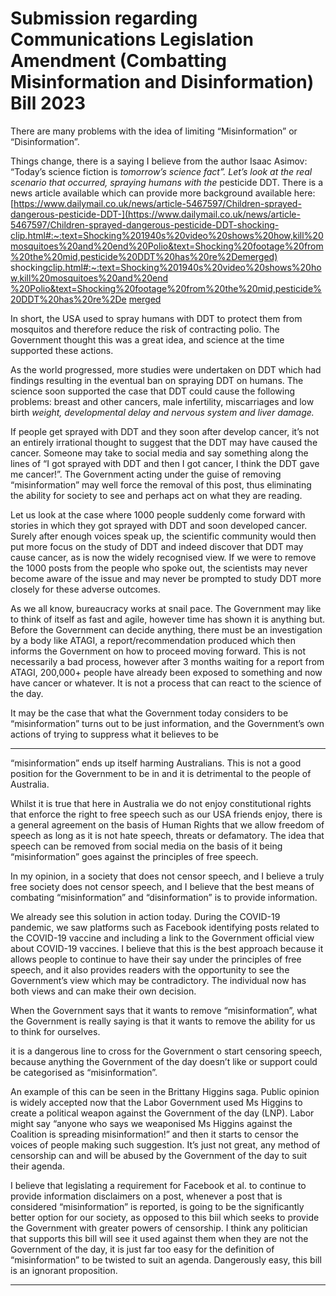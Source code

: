 # Submission regarding Communications Legislation Amendment (Combatting Misinformation and Disinformation) Bill 2023

There are many problems with the idea of limiting “Misinformation” or “Disinformation”.

Things change, there is a saying I believe from the author Isaac Asimov: “Today’s science fiction is
_tomorrow’s science fact”. Let’s look at the real scenario that occurred, spraying humans with the_
pesticide DDT. There is a news article available which can provide more background available here:
[https://www.dailymail.co.uk/news/article-5467597/Children-sprayed-dangerous-pesticide-DDT-](https://www.dailymail.co.uk/news/article-5467597/Children-sprayed-dangerous-pesticide-DDT-shocking-clip.html#:~:text=Shocking%201940s%20video%20shows%20how,kill%20mosquitoes%20and%20end%20Polio&text=Shocking%20footage%20from%20the%20mid,pesticide%20DDT%20has%20re%2Demerged)
shocking[clip.html#:~:text=Shocking%201940s%20video%20shows%20how,kill%20mosquitoes%20and%20end](https://www.dailymail.co.uk/news/article-5467597/Children-sprayed-dangerous-pesticide-DDT-shocking-clip.html#:~:text=Shocking%201940s%20video%20shows%20how,kill%20mosquitoes%20and%20end%20Polio&text=Shocking%20footage%20from%20the%20mid,pesticide%20DDT%20has%20re%2Demerged)
[%20Polio&text=Shocking%20footage%20from%20the%20mid,pesticide%20DDT%20has%20re%2De](https://www.dailymail.co.uk/news/article-5467597/Children-sprayed-dangerous-pesticide-DDT-shocking-clip.html#:~:text=Shocking%201940s%20video%20shows%20how,kill%20mosquitoes%20and%20end%20Polio&text=Shocking%20footage%20from%20the%20mid,pesticide%20DDT%20has%20re%2Demerged)
[merged](https://www.dailymail.co.uk/news/article-5467597/Children-sprayed-dangerous-pesticide-DDT-shocking-clip.html#:~:text=Shocking%201940s%20video%20shows%20how,kill%20mosquitoes%20and%20end%20Polio&text=Shocking%20footage%20from%20the%20mid,pesticide%20DDT%20has%20re%2Demerged)

In short, the USA used to spray humans with DDT to protect them from mosquitos and therefore
reduce the risk of contracting polio. The Government thought this was a great idea, and science at
the time supported these actions.

As the world progressed, more studies were undertaken on DDT which had findings resulting in the
eventual ban on spraying DDT on humans. The science soon supported the case that DDT could
cause the following problems: breast and other cancers, male infertility, miscarriages and low birth
_weight, developmental delay and nervous system and liver damage._

If people get sprayed with DDT and they soon after develop cancer, it’s not an entirely irrational
thought to suggest that the DDT may have caused the cancer. Someone may take to social media and
say something along the lines of “I got sprayed with DDT and then I got cancer, I think the DDT gave
me cancer!”. The Government acting under the guise of removing “misinformation” may well force
the removal of this post, thus eliminating the ability for society to see and perhaps act on what they
are reading.

Let us look at the case where 1000 people suddenly come forward with stories in which they got
sprayed with DDT and soon developed cancer. Surely after enough voices speak up, the scientific
community would then put more focus on the study of DDT and indeed discover that DDT may cause
cancer, as is now the widely recognised view. If we were to remove the 1000 posts from the people
who spoke out, the scientists may never become aware of the issue and may never be prompted to
study DDT more closely for these adverse outcomes.

As we all know, bureaucracy works at snail pace. The Government may like to think of itself as fast
and agile, however time has shown it is anything but. Before the Government can decide anything,
there must be an investigation by a body like ATAGI, a report/recommendation produced which then
informs the Government on how to proceed moving forward. This is not necessarily a bad process,
however after 3 months waiting for a report from ATAGI, 200,000+ people have already been
exposed to something and now have cancer or whatever. It is not a process that can react to the
science of the day.

It may be the case that what the Government today considers to be “misinformation” turns out to be
just information, and the Government’s own actions of trying to suppress what it believes to be


-----

“misinformation” ends up itself harming Australians. This is not a good position for the Government
to be in and it is detrimental to the people of Australia.

Whilst it is true that here in Australia we do not enjoy constitutional rights that enforce the right to
free speech such as our USA friends enjoy, there is a general agreement on the basis of Human
Rights that we allow freedom of speech as long as it is not hate speech, threats or defamatory. The
idea that speech can be removed from social media on the basis of it being “misinformation” goes
against the principles of free speech.

In my opinion, in a society that does not censor speech, and I believe a truly free society does not
censor speech, and I believe that the best means of combating “misinformation” and
“disinformation” is to provide information.

We already see this solution in action today. During the COVID-19 pandemic, we saw platforms such
as Facebook identifying posts related to the COVID-19 vaccine and including a link to the
Government official view about COVID-19 vaccines. I believe that this is the best approach because it
allows people to continue to have their say under the principles of free speech, and it also provides
readers with the opportunity to see the Government’s view which may be contradictory. The
individual now has both views and can make their own decision.

When the Government says that it wants to remove “misinformation”, what the Government is really
saying is that it wants to remove the ability for us to think for ourselves.

it is a dangerous line to cross for the Government o start censoring speech, because anything the
Government of the day doesn’t like or support could be categorised as “misinformation”.

An example of this can be seen in the Brittany Higgins saga. Public opinion is widely accepted now
that the Labor Government used Ms Higgins to create a political weapon against the Government of
the day (LNP). Labor might say “anyone who says we weaponised Ms Higgins against the Coalition is
spreading misinformation!” and then it starts to censor the voices of people making such suggestion.
It’s just not great, any method of censorship can and will be abused by the Government of the day to
suit their agenda.

I believe that legislating a requirement for Facebook et al. to continue to provide information
disclaimers on a post, whenever a post that is considered “misinformation” is reported, is going to be
the significantly better option for our society, as opposed to this biil which seeks to provide the
Government with greater powers of censorship. I think any politician that supports this bill will see it
used against them when they are not the Government of the day, it is just far too easy for the
definition of “misinformation” to be twisted to suit an agenda. Dangerously easy, this bill is an
ignorant proposition.


-----

